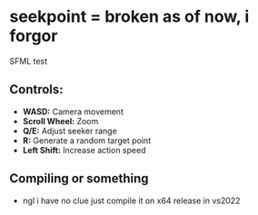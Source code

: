 # seekpoint = broken as of now, i forgor
SFML test

## Controls:
- **WASD:** Camera movement
- **Scroll Wheel:** Zoom
- **Q/E:** Adjust seeker range
- **R:** Generate a random target point
- **Left Shift:** Increase action speed


## Compiling or something
- ngl i have no clue just compile it on x64 release in vs2022
